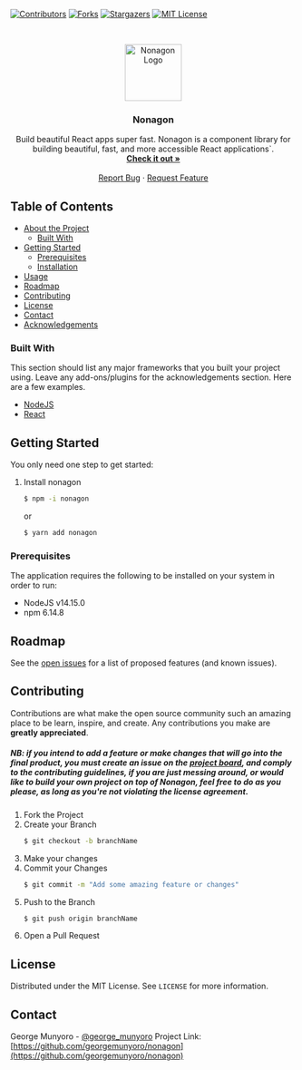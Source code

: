 [![Contributors][contributors-shield]][contributors-url]
[![Forks][forks-shield]][forks-url] [![Stargazers][stars-shield]][stars-url]
[![MIT License][license-shield]][license-url]

<!-- PROJECT LOGO -->
<br />
<p align="center">
  <a href="https://github.com/georgemunyoro/nonagon">
    <img src="https://i.ibb.co/vD3vQhc/trans-Light-Closeupblock-logo.png" alt="Nonagon Logo" height="100">
  </a>

  <h3 align="center">Nonagon</h3>

  <p align="center">
    Build beautiful React apps super fast. Nonagon is a component library for building beautiful, fast, and more accessible React applications`.
    <br />
    <a href="https://npmjs.com/package/nonagon"><strong>Check it out »</strong></a>
    <br />
    <br />
    <a href="https://github.com/georgemunyoro/nonagon/issues">Report Bug</a>
    ·
    <a href="https://github.com/georgemunyoro/nonagon/issues">Request Feature</a>
  </p>
</p>

<!-- TABLE OF CONTENTS -->

## Table of Contents

- [About the Project](#about-the-project)
  - [Built With](#built-with)
- [Getting Started](#getting-started)
  - [Prerequisites](#prerequisites)
  - [Installation](#installation)
- [Usage](#usage)
- [Roadmap](#roadmap)
- [Contributing](#contributing)
- [License](#license)
- [Contact](#contact)
- [Acknowledgements](#acknowledgements)

### Built With

This section should list any major frameworks that you built your project using.
Leave any add-ons/plugins for the acknowledgements section. Here are a few
examples.

- [NodeJS](https://nodejs.org/en/)
- [React](https://reactjs.org/)

<!-- GETTING STARTED -->

## Getting Started

You only need one step to get started:

1. Install nonagon
   ```sh
   $ npm -i nonagon
   ```
   or
   ```sh
   $ yarn add nonagon
   ```

### Prerequisites

The application requires the following to be installed on your system in order
to run:

- NodeJS v14.15.0
- npm 6.14.8

<!-- ROADMAP -->

## Roadmap

See the [open issues](https://github.com/georgemunyoro/nonagon/issues) for a
list of proposed features (and known issues).

<!-- CONTRIBUTING -->

## Contributing

Contributions are what make the open source community such an amazing place to
be learn, inspire, and create. Any contributions you make are **greatly
appreciated**.

##### NB: if you intend to add a feature or make changes that will go into the final product, you must create an issue on the [project board](https://github.com/georgemunyoro/nonagon/issues), and comply to the contributing guidelines, if you are just messing around, or would like to build your own project on top of Nonagon, feel free to do as you please, as long as you're not violating the license agreement.

1. Fork the Project
2. Create your Branch
   ```sh
   $ git checkout -b branchName
   ```
3. Make your changes
4. Commit your Changes
   ```sh
   $ git commit -m "Add some amazing feature or changes"
   ```
5. Push to the Branch
   ```sh
   $ git push origin branchName
   ```
6. Open a Pull Request

<!-- LICENSE -->

## License

Distributed under the MIT License. See `LICENSE` for more information.

<!-- CONTACT -->

## Contact

George Munyoro - [@george_munyoro](https://twitter.com/george_munyoro) Project
Link:
[https://github.com/georgemunyoro/nonagon](https://github.com/georgemunyoro/nonagon)

<!-- MARKDOWN LINKS & IMAGES -->
<!-- https://www.markdownguide.org/basic-syntax/#reference-style-links -->

[contributors-shield]:
  https://img.shields.io/github/contributors/georgemunyoro/nonagon.svg
[contributors-url]: https://github.com/georgemunyoro/nonagon/graphs/contributors
[forks-shield]: https://img.shields.io/github/forks/georgemunyoro/nonagon.svg
[forks-url]: https://github.com/georgemunyoro/nonagon/network/members
[stars-shield]: https://img.shields.io/github/stars/georgemunyoro/nonagon.svg
[stars-url]: https://github.com/georgemunyoro/nonagon/stargazers
[issues-url]:
  https://georgemunyoro.myjetbrains.com/youtrack/agiles/119-2/current
[license-url]: https://github.com/georgemunyoro/nonagon/blob/master/LICENSE.txt
[license-shield]:
  https://img.shields.io/github/license/georgemunyoro/nonagon.svg
[linkedin-url]: https://linkedin.com/in/georgemunyoro
